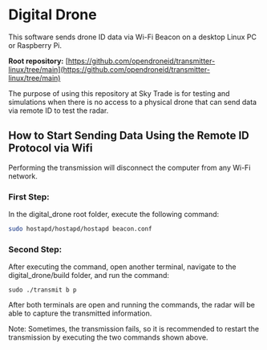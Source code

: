# Digital Drone
This software sends drone ID data via Wi-Fi Beacon on a desktop Linux PC or Raspberry Pi.

**Root repository:** [https://github.com/opendroneid/transmitter-linux/tree/main](https://github.com/opendroneid/transmitter-linux/tree/main)

The purpose of using this repository at Sky Trade is for testing and simulations when there is no access to a physical drone that can send data via remote ID to test the radar.

## How to Start Sending Data Using the Remote ID Protocol via Wifi

Performing the transmission will disconnect the computer from any Wi-Fi network.

### First Step:
In the digital_drone root folder, execute the following command:
```bash
sudo hostapd/hostapd/hostapd beacon.conf
```

### Second Step:

After executing the command, open another terminal, navigate to the digital_drone/build folder, and run the command:

```
sudo ./transmit b p
```

After both terminals are open and running the commands, the radar will be able to capture the transmitted information.

Note: Sometimes, the transmission fails, so it is recommended to restart the transmission by executing the two commands shown above.
